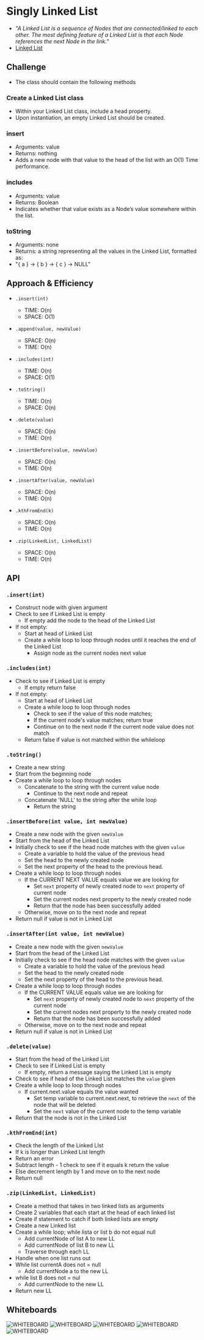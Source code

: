 # Singly Linked List
<!-- Short summary or background information -->
- *"A Linked List is a sequence of Nodes that are connected/linked to each other. The most defining feature of a Linked List is that each Node references the next Node in the link.*"
- [Linked List](https://github.com/jennerdulce/reading-notes/blob/main/Java-401-05.md)

## Challenge
<!-- Description of the challenge -->
- The class should contain the following methods

### Create a Linked List class

- Within your Linked List class, include a head property.
- Upon instantiation, an empty Linked List should be created.

### insert

- Arguments: value
- Returns: nothing
- Adds a new node with that value to the head of the list with an O(1) Time performance.

### includes

- Arguments: value
- Returns: Boolean
- Indicates whether that value exists as a Node’s value somewhere within the list.

### toString

- Arguments: none
- Returns: a string representing all the values in the Linked List, formatted as:
- "{ a } -> { b } -> { c } -> NULL"

## Approach & Efficiency
<!-- What approach did you take? Why? What is the Big O space/time for this approach? -->
- `.insert(int)`
  - TIME: O(n)
  - SPACE: O(1)

- `.append(value, newValue)`
  - SPACE: O(n)
  - TIME: O(n)

- `.includes(int)`
  - TIME: O(n)
  - SPACE: O(1)

- `.toString()`
  - TIME: O(n)
  - SPACE: O(n)

- `.delete(value)`
  - SPACE: O(n)
  - TIME: O(n)

- `.insertBefore(value, newValue)`
  - SPACE: O(n)
  - TIME: O(n)

- `.insertAfter(value, newValue)`
  - SPACE: O(n)
  - TIME: O(n)

- `.kthFromEnd(k)`
  - SPACE: O(n)
  - TIME: O(n)

- `.zip(LinkedList, LinkedList)`
  - SPACE: O(n)
  - TIME: O(n)

## API
<!-- Description of each method publicly available to your Linked List -->

### `.insert(int)`

- Construct node with given argument
- Check to see if Linked List is empty
  - If empty add the node to the head of the Linked List
- If not empty:
  - Start at head of Linked List
  - Create a while loop to loop through nodes until it reaches the end of the Linked List
    - Assign node as the current nodes next value

### `.includes(int)`

- Check to see if Linked List is empty
  - If empty return false
- If not empty:
  - Start at head of Linked List
  - Create a while loop to loop through nodes
    - Check to see if the value of this node matches;
    - If the current node's value matches; return true
    - Continue on to the next node if the current node value does not match
  - Return false if value is not matched within the whileloop

### `.toString()`

- Create a new string
- Start from the beginning node
- Create a while loop to loop through nodes
  - Concatenate to the string with the current value node
    - Continue to the next node and repeat
  - Concatenate 'NULL' to the string after the while loop
    - Return the string

### `.insertBefore(int value, int newValue)`

- Create a new node with the given `newValue`
- Start from the head of the Linked List
- Initially check to see if the head node matches with the given `value`
  - Create a variable to hold the value of the previous head
  - Set the head to the newly created node
  - Set the next property of the head to the previous head.
- Create a while loop to loop through nodes
  - If the CURRENT NEXT VALUE equals value we are looking for
    - Set `next` property of newly created node to `next` property of current node
    - Set the current nodes next property to the newly created node
    - Return that the node has been successfully added
  - Otherwise, move on to the next node and repeat
- Return null if value is not in Linked List

### `.insertAfter(int value, int newValue)`

- Create a new node with the given `newValue`
- Start from the head of the Linked List
- Initially check to see if the head node matches with the given `value`
  - Create a variable to hold the value of the previous head
  - Set the head to the newly created node
  - Set the next property of the head to the previous head.
- Create a while loop to loop through nodes
  - If the CURRENT VALUE equals value we are looking for
    - Set `next` property of newly created node to `next` property of the current node
    - Set the current nodes next property to the newly created node
    - Return that the node has been successfully added
  - Otherwise, move on to the next node and repeat
- Return null if value is not in Linked List

### `.delete(value)`

- Start from the head of the Linked List
- Check to see if Linked List is empty
  - If empty, return a message saying the Linked List is empty
- Check to see if head of the Linked List matches the `value` given
- Create a while loop to loop through nodes
  - If current.next.value equals the value wanted
    - Set temp variable to current.next.next, to retrieve the `next` of the node that will be deleted
    - Set the `next` value of the current node to the temp variable
- Return that the node is not in the Linked List

### `.kthFromEnd(int)`

- Check the length of the Linked LIst
- If k is longer than Linked List length
- Return an error
- Subtract length - 1 check to see if it equals k
return the value
- Else decrement length by 1 and move on to the next node
- Return null

### `.zip(LinkedList, LinkedList)`

- Create a method that takes in two linked lists as arguments
- Create 2 variables that each start at the head of each linked list
- Create if statement to catch if both linked lists are empty
- Create a new Linked list
- Create a while loop; while lista or list b do not equal null
  - Add currentNode of list A to new LL
  - Add currentNode of list B to new LL
  - Traverse through each LL
- Handle when one list runs out
- While list currentA does not = null
  - Add currentNode a to the new LL
- while list B does not = nul
  - Add currentNode to the new LL
- Return new LL

## Whiteboards

![WHITEBOARD](../../../../../../assets/insertBefore.png)
![WHITEBOARD](../../../../../../assets/insertAfter.png)
![WHITEBOARD](../../../../../../assets/delete.png)
![WHITEBOARD](../../../../../../assets/kthFromEnd.png)
![WHITEBOARD](../../../../../../assets/zip.png)
